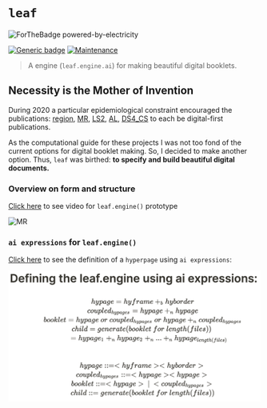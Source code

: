 # `leaf`
![ForTheBadge powered-by-electricity](http://ForTheBadge.com/images/badges/powered-by-electricity.svg)

[![Generic badge](https://img.shields.io/badge/ai_expression-ENGINE-<COLOR>.svg)](https://shields.io/)
[![Maintenance](https://img.shields.io/badge/Maintained%3F-YES-green.svg)](https://GitHub.com/Naereen/StrapDown.js/graphs/commit-activity)

> A engine (`leaf.engine.ai`) for making beautiful digital booklets.

## Necessity is the Mother of Invention
During 2020 a particular epidemiological constraint encouraged the publications: [region](), [MR](), [LS2](), [AL](), [DS4_CS]() to each be digital-first publications.

As the computational guide for these projects I was not too fond of the current options for digital booklet making. So, I decided to make another option. Thus, `leaf` was birthed: **to specify and build beautiful digital documents.**

### Overview on form and structure
[Click here](https://storage.googleapis.com/root-proposal-1246/leaf/leaf.engine.mp4) to see video for `leaf.engine()` prototype

![MR](library/img/leaf_ex_1.png)

### `ai expressions` for `leaf.engine()`
[Click here](https://storage.googleapis.com/root-proposal-1246/leaf/lecture-1.mp4) to see the definition of a `hyperpage` using `ai expressions`:

![ai-expression](library/img/ai_expressions.png)
